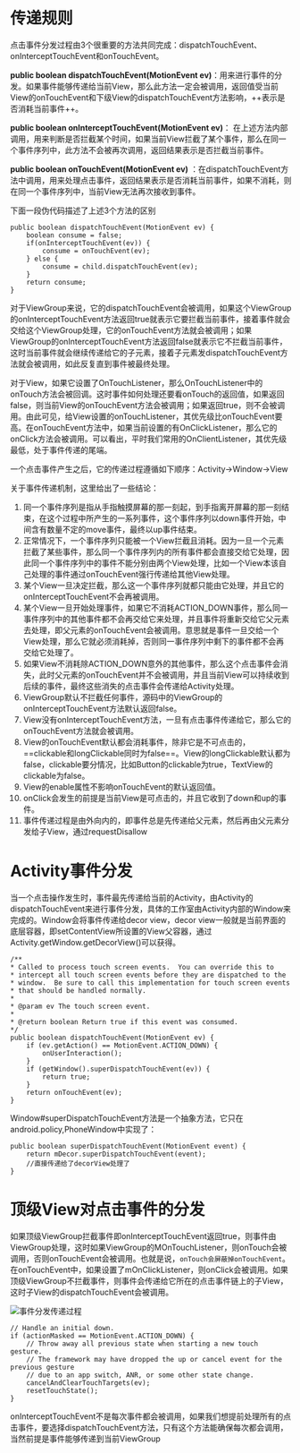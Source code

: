 # 传递规则
点击事件分发过程由3个很重要的方法共同完成：dispatchTouchEvent、onInterceptTouchEvent和onTouchEvent。

**public boolean dispatchTouchEvent(MotionEvent ev)**：用来进行事件的分发。如果事件能够传递给当前View，那么此方法一定会被调用，返回值受当前View的onTouchEvent和下级View的dispatchTouchEvent方法影响，++表示是否消耗当前事件++。

**public boolean onInterceptTouchEvent(MotionEvent ev)**：
在上述方法内部调用，用来判断是否拦截某个时间，如果当前View拦截了某个事件，那么在同一个事件序列中，此方法不会被再次调用，返回结果表示是否拦截当前事件。

**public boolean onTouchEvent(MotionEvent ev)** ：在dispatchTouchEvent方法中调用，用来处理点击事件，返回结果表示是否消耗当前事件，如果不消耗，则在同一个事件序列中，当前View无法再次接收到事件。

下面一段伪代码描述了上述3个方法的区别

```
public boolean dispatchTouchEvent(MotionEvent ev) {
    boolean consume = false;
    if(onInterceptTouchEvent(ev)) {
        consume = onTouchEvent(ev);
    } else {
        consume = child.dispatchTouchEvent(ev);
    }
    return consume;
}
```
对于ViewGroup来说，它的dispatchTouchEvent会被调用，如果这个ViewGroup的onInterceptTouchEvent方法返回true就表示它要拦截当前事件，接着事件就会交给这个ViewGroup处理，它的onTouchEvent方法就会被调用；如果ViewGroup的onInterceptTouchEvent方法返回false就表示它不拦截当前事件，这时当前事件就会继续传递给它的子元素，接着子元素发dispatchTouchEvent方法就会被调用，如此反复直到事件被最终处理。

对于View，如果它设置了OnTouchListener，那么OnTouchListener中的onTouch方法会被回调。这时事件如何处理还要看onTouch的返回值，如果返回false，则当前View的onTouchEvent方法会被调用；如果返回true，则不会被调用。由此可见，给View设置的onTouchListener，其优先级比onTouchEvent要高。在onTouchEvent方法中，如果当前设置的有OnClickListener，那么它的onClick方法会被调用。可以看出，平时我们常用的OnClientListener，其优先级最低，处于事件传递的尾端。

一个点击事件产生之后，它的传递过程遵循如下顺序：Activity->Window->View

关于事件传递机制，这里给出了一些结论：
1. 同一个事件序列是指从手指触摸屏幕的那一刻起，到手指离开屏幕的那一刻结束，在这个过程中所产生的一系列事件，这个事件序列以down事件开始，中间含有数量不定的move事件，最终以up事件结束。
2. 正常情况下，一个事件序列只能被一个View拦截且消耗。因为一旦一个元素拦截了某些事件，那么同一个事件序列内的所有事件都会直接交给它处理，因此同一个事件序列中的事件不能分别由两个View处理，比如一个View本该自己处理的事件通过onTouchEvent强行传递给其他View处理。
3. 某个View一旦决定拦截，那么这一个事件序列就都只能由它处理，并且它的onInterceptTouchEvent不会再被调用。
4. 某个View一旦开始处理事件，如果它不消耗ACTION_DOWN事件，那么同一事件序列中的其他事件都不会再交给它来处理，并且事件将重新交给它父元素去处理，即父元素的onTouchEvent会被调用。意思就是事件一旦交给一个View处理，那么它就必须消耗掉，否则同一事件序列中剩下的事件都不会再交给它处理了。
5. 如果View不消耗除ACTION_DOWN意外的其他事件，那么这个点击事件会消失，此时父元素的onTouchEvent并不会被调用，并且当前View可以持续收到后续的事件，最终这些消失的点击事件会传递给Activity处理。
6. ViewGroup默认不拦截任何事件，源码中的ViewGroup的onInterceptTouchEvent方法默认返回false。
7. View没有onInterceptTouchEvent方法，一旦有点击事件传递给它，那么它的onTouchEvent方法就会被调用。
8. View的onTouchEvent默认都会消耗事件，除非它是不可点击的，==clickable和longClickable同时为false==。View的longClickable默认都为false，clickable要分情况，比如Button的clickable为true，TextView的clickable为false。
9. View的enable属性不影响onTouchEvent的默认返回值。
10. onClick会发生的前提是当前View是可点击的，并且它收到了down和up的事件。
11. 事件传递过程是由外向内的，即事件总是先传递给父元素，然后再由父元素分发给子View，通过requestDisallow

# Activity事件分发
当一个点击操作发生时，事件最先传递给当前的Activity，由Activity的dispatchTouchEvent来进行事件分发，具体的工作室由Activity内部的Window来完成的。Window会将事件传递给decor view，decor view一般就是当前界面的底层容器，即setContentView所设置的View父容器，通过Activity.getWindow.getDecorView()可以获得。

```
/**
* Called to process touch screen events.  You can override this to
* intercept all touch screen events before they are dispatched to the
* window.  Be sure to call this implementation for touch screen events
* that should be handled normally.
*
* @param ev The touch screen event.
*
* @return boolean Return true if this event was consumed.
*/
public boolean dispatchTouchEvent(MotionEvent ev) {
    if (ev.getAction() == MotionEvent.ACTION_DOWN) {
        onUserInteraction();
    }
    if (getWindow().superDispatchTouchEvent(ev)) {
        return true;
    }
    return onTouchEvent(ev);
}
```
Window#superDispatchTouchEvent方法是一个抽象方法，它只在android.policy,PhoneWindow中实现了：

```
public boolean superDispatchTouchEvent(MotionEvent event) {
    return mDecor.superDispatchTouchEvent(event);
    //直接传递给了decorView处理了
}
```

# 顶级View对点击事件的分发
如果顶级ViewGroup拦截事件即onInterceptTouchEvent返回true，则事件由ViewGroup处理，这时如果ViewGroup的MOnTouchListener，则onTouch会被调用，否则onTouchEvent会被调用。也就是说，`onTouch会屏蔽掉onTouchEvent`。在onTouchEvent中，如果设置了mOnClickListener，则onClick会被调用。如果顶级ViewGroup不拦截事件，则事件会传递给它所在的点击事件链上的子View，这时子View的dispatchTouchEvent会被调用。

![事件分发传递过程](http://oi9a3yd8k.bkt.clouddn.com/dispatchTouchEvent.png)

```
// Handle an initial down.
if (actionMasked == MotionEvent.ACTION_DOWN) {
    // Throw away all previous state when starting a new touch gesture.
    // The framework may have dropped the up or cancel event for the previous gesture
    // due to an app switch, ANR, or some other state change.
    cancelAndClearTouchTargets(ev);
    resetTouchState();
}
```
onInterceptTouchEvent不是每次事件都会被调用，如果我们想提前处理所有的点击事件，要选择dispatchTouchEvent方法，只有这个方法能确保每次都会调用，当然前提是事件能够传递到当前ViewGroup